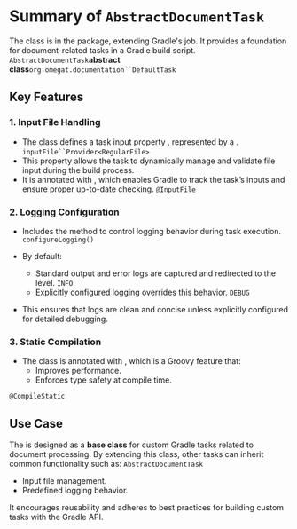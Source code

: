 # Summary of `AbstractDocumentTask`

The class is in the package, extending Gradle's job.
It provides a foundation for document-related tasks in a Gradle build script. `AbstractDocumentTask`**abstract class**`org.omegat.documentation``DefaultTask`

## Key Features
### 1. **Input File Handling**
- The class defines a task input property , represented by a . `inputFile``Provider<RegularFile>`
- This property allows the task to dynamically manage and validate file input during the build process.
- It is annotated with , which enables Gradle to track the task’s inputs and ensure proper up-to-date checking. `@InputFile`

### 2. **Logging Configuration**
- Includes the method to control logging behavior during task execution. `configureLogging()`
- By default:
    - Standard output and error logs are captured and redirected to the level. `INFO`
    - Explicitly configured logging overrides this behavior. `DEBUG`

- This ensures that logs are clean and concise unless explicitly configured for detailed debugging.

### 3. **Static Compilation**
- The class is annotated with , which is a Groovy feature that:
    - Improves performance.
    - Enforces type safety at compile time.

`@CompileStatic`

## Use Case
The is designed as a **base class** for custom Gradle tasks related to document processing. By extending this class, other tasks can inherit common functionality such as: `AbstractDocumentTask`
- Input file management.
- Predefined logging behavior.

It encourages reusability and adheres to best practices for building custom tasks with the Gradle API.
